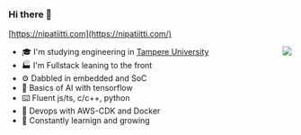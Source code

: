 ### Hi there 👋

[https://nipatiitti.com](https://nipatiitti.com/)

<img align="right" src="https://github-readme-stats.vercel.app/api?username=nipatiitti&count_private=true&show_icons=true&hide_title=true" />

- 🎓 I'm studying engineering in [Tampere University](https://www.tuni.fi/en)
- 🏭 I'm Fullstack leaning to the front
- ⚙️ Dabbled in embedded and SoC
- 🧠 Basics of AI with tensorflow
- ⌨️ Fluent js/ts, c/c++, python
- 🔮 Devops with AWS-CDK and Docker 
- 🌱 Constantly learnign and growing
